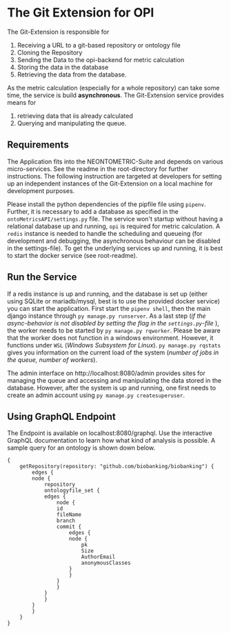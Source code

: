 # The Git Extension for OPI
The Git-Extension is responsible for 

1. Receiving a URL to a git-based repository or ontology file
2. Cloning the Repository
3. Sending the Data to the opi-backend for metric calculation
4. Storing the data in the database
6. Retrieving the data from the database.

As the metric calculation (especially for a whole repository) can take some time, the service is build **asynchronous**. The Git-Extension service provides means for 

1. retrieving data that iis already calculated
2. Querying and manipulating the queue.


## Requirements
The Application fits into the NEONTOMETRIC-Suite and depends on various micro-services. See the readme in the root-directory for further instructions. The following instruction are targeted at developers for setting up an independent instances of the Git-Extension on a local machine for development purposes.

Please install the python dependencies of the pipfile file using `pipenv`. Further, it is necessary to add a database as specified in the `ontoMetricsAPI/settings.py` file. The service won't startup without having a relational database up and running, `opi` is  required for metric calculation. A `redis` instance is needed to handle the scheduling and queueing (for development and debugging, the asynchronous behaviour can be disabled in the settings-file). To get the underlying services up and running, it is best to start the docker service (see root-readme).

## Run the Service
If a redis instance is up and running, and the database is set up (either using SQLite or mariadb/mysql, best is to use the provided docker service) you can start the application. First start the `pipenv shell`, then the main django instance through `py manage.py runserver`. As a last step (*if the async-behavior is not disabled by setting the flag in the `settings.py`-file* ), the worker needs to be started by `py manage.py rqworker`. Please be aware that the worker does not function in a windows environment. However, it functions under `WSL` (*Windows Subsystem for Linux*). `py manage.py rqstats` gives you information on the current load of the system (*number of jobs in the queue, number of workers*).

The admin interface on http://localhost:8080/admin provides sites for managing the queue and accessing and manipulating the data stored in the database. However, after the system is up and running, one first needs to create an admin account using `py manage.py createsuperuser`. 


## Using GraphQL Endpoint
The Endpoint is available on localhost:8080/graphql. Use the interactive GraphQL documentation to learn how what kind of analysis is possible. A sample query for an ontology is shown down below.

    {
        getRepository(repository: "github.com/biobanking/biobanking") {
            edges {
            node {
                repository
                ontologyfile_set {
                edges {
                    node {
                    id
                    fileName
                    branch
                    commit {
                        edges {
                        node {
                            pk
                            Size
                            AuthorEmail
                            anonymousClasses
                        }
                        }
                    }
                    }
                }
                }
            }
            }
        }
    }
